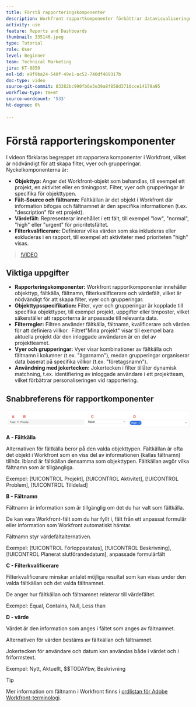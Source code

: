 ```yaml
---
title: Förstå rapporteringskomponenter
description: Workfront rapportkomponenter förbättrar datavisualiseringen med objektbaserade filter, dynamiska vyer, strukturerade grupperingar och jokerfunktioner för skräddarsydda insikter.
activity: use
feature: Reports and Dashboards
thumbnail: 335146.jpeg
type: Tutorial
role: User
level: Beginner
team: Technical Marketing
jira: KT-8850
exl-id: e9f9ba24-540f-49e1-ac52-740df489317b
doc-type: video
source-git-commit: 83382bc990fb6e3e39a8f858d3710cce14179a95
workflow-type: tm+mt
source-wordcount: '533'
ht-degree: 0%

---
```


# Förstå rapporteringskomponenter

I videon förklaras begreppet att rapportera komponenter i Workfront, vilket är nödvändigt för att skapa filter, vyer och grupperingar. Nyckelkomponenterna är:

* **Objekttyp:** Anger det Workfront-objekt som behandlas, till exempel ett projekt, en aktivitet eller en timingpost. &#x200B; Filter, vyer och grupperingar är specifika för objekttypen. &#x200B;
* **Fält-Source och fältnamn:** Fältkällan är det objekt i Workfront där information bifogas och fältnamnet är den specifika informationen (t.ex. &quot;description&quot; för ett projekt). &#x200B;
* **Värdefält:** Representerar innehållet i ett fält, till exempel &quot;low&quot;, &quot;normal&quot;, &quot;high&quot; eller &quot;urgent&quot; för prioritetsfältet. &#x200B;
* **Filterkvalificerare:** Definierar vilka värden som ska inkluderas eller exkluderas i en rapport, till exempel att aktiviteter med prioriteten &quot;high&quot; &#x200B; visas.


>[!VIDEO](https://video.tv.adobe.com/v/335146/?quality=12&learn=on)

## Viktiga uppgifter

* **Rapporteringskomponenter:** Workfront rapportkomponenter innehåller objekttyp, fältkälla, fältnamn, filterkvalificerare och värdefält, vilket är nödvändigt för att skapa filter, vyer och grupperingar. &#x200B;
* **Objekttypsspecifikation:** Filter, vyer och grupperingar är kopplade till specifika objekttyper, till exempel projekt, uppgifter eller timposter, vilket säkerställer att rapporterna är anpassade till relevanta data. &#x200B;
* **Filterregler:** Filtren använder fältkälla, fältnamn, kvalificerare och värden för att definiera villkor. &#x200B; Filtret&quot;Mina projekt&quot; visar till exempel bara aktuella projekt där den inloggade användaren är en del av projektteamet. &#x200B;
* **Vyer och grupperingar:** Vyer visar kombinationer av fältkälla och fältnamn i kolumner (t.ex. &quot;ägarnamn&quot;), medan grupperingar organiserar data baserat på specifika villkor (t.ex. &quot;företagsnamn&quot;). &#x200B;
* **Användning med jokertecken:** Jokertecken i filter tillåter dynamisk matchning, t.ex. identifiering av inloggade användare i ett projektteam, vilket förbättrar personaliseringen vid rapportering. &#x200B;

## Snabbreferens för rapportkomponenter

![En bild av skärmen för att skapa ett filter](assets/reporting-components-1.png)

**A - Fältkälla**

Alternativen för fältkälla beror på den valda objekttypen. Fältkällan är ofta det objekt i Workfront som en viss del av informationen (kallas fältnamn) tillhör. Ibland är fältkällan densamma som objekttypen.
Fältkällan avgör vilka fältnamn som är tillgängliga.

Exempel: [!UICONTROL Projekt], [!UICONTROL Aktivitet], [!UICONTROL Problem], [!UICONTROL Tilldelad]

**B - Fältnamn**

Fältnamn är information som är tillgänglig om det du har valt som fältkälla.

De kan vara Workfront-fält som du har fyllt i, fält från ett anpassat formulär eller information som Workfront automatiskt hämtar.

Fältnamn styr värdefältalternativen.

Exempel: [!UICONTROL Förloppsstatus], [!UICONTROL Beskrivning], [!UICONTROL Planerat slutförandedatum], anpassade formulärfält

**C - Filterkvalificerare**

Filterkvalificerare minskar antalet möjliga resultat som kan visas under den valda fältkällan och det valda fältnamnet.

De anger hur fältkällan och fältnamnet relaterar till värdefältet.

Exempel: Equal, Contains, Null, Less than

**D - värde**

Värdet är den information som anges i fältet som anges av fältnamnet.

Alternativen för värden bestäms av fältkällan och fältnamnet.

Jokertecken för användare och datum kan användas både i värdet och i friformstext.

Exempel: Nytt, Aktuellt, $$TODAYbw, Beskrivning

>[!TIP]
>
>Mer information om fältnamn i Workfront finns i [ordlistan för Adobe Workfront-terminologi](https://experienceleague.adobe.com/docs/workfront/using/basics/workfront-terminology-glossary.html?lang=en).

